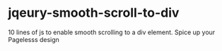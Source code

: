 jqeury-smooth-scroll-to-div
===========================

10 lines of js to enable smooth scrolling to a div element. Spice up your Pagelesss design

